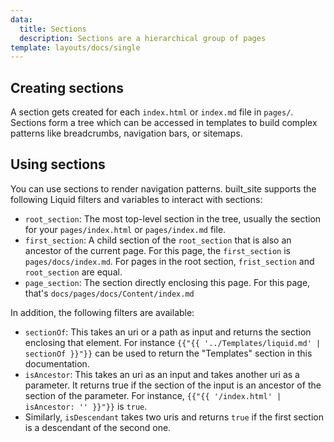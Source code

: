 ```yaml
---
data:
  title: Sections
  description: Sections are a hierarchical group of pages
template: layouts/docs/single
---
```


## Creating sections

A section gets created for each `index.html` or `index.md` file in `pages/`.
Sections form a tree which can be accessed in templates to build complex patterns like
breadcrumbs, navigation bars, or sitemaps.

## Using sections

You can use sections to render navigation patterns. built_site supports the following
Liquid filters and variables to interact with sections:

- `root_section`: The most top-level section in the tree, usually the section for your `pages/index.html` or `pages/index.md` file.
- `first_section`: A child section of the `root_section` that is also an ancestor of
  the current page. For this page, the `first_section` is `pages/docs/index.md`.
  For pages in the root section, `frist_section` and `root_section` are equal.
- `page_section`: The section directly enclosing this page.
  For this page, that's `docs/pages/docs/Content/index.md`

In addition, the following filters are available:

- `sectionOf`: This takes an uri or a path as input and returns the section enclosing
  that element. For instance `{{"{{ '../Templates/liquid.md' | sectionOf }}"}}` can
  be used to return the "Templates" section in this documentation.
- `isAncestor`: This takes an uri as an input and takes another uri as a parameter.
  It returns true if the section of the input is an ancestor of the section of the
  parameter.
  For instance, `{{"{{ '/index.html' | isAncestor: '' }}"}}` is `true`.
- Similarly, `isDescendant` takes two uris and returns `true` if the first section is
  a descendant of the second one.